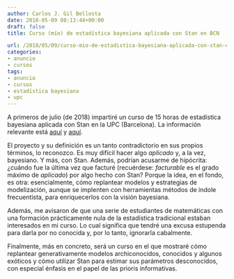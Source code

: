 ```yaml
---
author: Carlos J. Gil Bellosta
date: 2018-05-09 08:13:44+00:00
draft: false
title: Curso (mío) de estadística bayesiana aplicada con Stan en BCN

url: /2018/05/09/curso-mio-de-estadistica-bayesiana-aplicada-con-stan-en-bcn/
categories:
- anuncio
- cursos
tags:
- anuncio
- cursos
- estadística bayesiana
- upc
---
```


A primeros de julio (de 2018) impartiré un curso de 15 horas de estadística bayesiana aplicada con Stan en la UPC (Barcelona). La información relevante está [aquí](https://mesioupcub.masters.upc.edu/en/xii-summer-school-2018) y [aquí](https://mesioupcub.masters.upc.edu/en/xii-summer-school-2018/courses).

El proyecto y su definición es un tanto contradictorio en sus propios términos, lo reconozco. Es muy difícil hacer algo _aplicado_ y, a la vez, bayesiano. Y más, con Stan. Además, podrían acusarme de hipócrita: ¿cuándo fue la última vez que facturé (recuérdese: _facturable_ es el grado máximo de _aplicado_) por algo hecho con Stan? Porque la idea, en el fondo, es otra: esencialmente, cómo replantear modelos y estrategias de modelización, aunque se implenten con herramientas  métodos de índole frecuentista, para enriquecerlos con la visión bayesiana.

Además, me avisaron de que una serie de estudiantes de matemáticas con una formación prácticamente nula de la estadística tradicional estaban interesados en mi curso. Lo cual significa que tendré una excusa estupenda para darla por no conocida y, por lo tanto, ignorarla cabalmente.

Finalmente, más en concreto, será un curso en el que mostraré cómo replantear generativamente modelos archiconocidos, conocidos y algunos exóticos y cómo utilizar Stan para estimar sus parámetros desconocidos, con especial énfasis en el papel de las prioris informativas.

